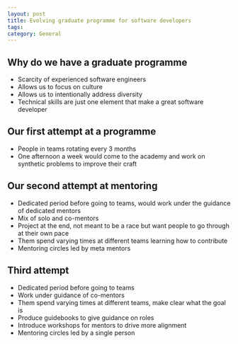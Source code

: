 ```yaml
---
layout: post
title: Evolving graduate programme for software developers
tags: 
category: General
---
```


## Why do we have a graduate programme

* Scarcity of experienced software engineers
* Allows us to focus on culture
* Allows us to intentionally address diversity
* Technical skills are just one element that make a great software developer

## Our first attempt at a programme

- People in teams rotating every 3 months
- One afternoon a week would come to the academy and work on synthetic problems to improve their craft

## Our second attempt at mentoring

- Dedicated period before going to teams, would work under the guidance of dedicated mentors
- Mix of solo and co-mentors
- Project at the end, not meant to be a race but want people to go through at their own pace
- Them spend varying times at different teams learning how to contribute
- Mentoring circles led by meta mentors

## Third attempt

- Dedicated period before going to teams
- Work under guidance of co-mentors
- Them spend varying times at different teams, make clear what the goal is
- Produce guidebooks to give guidance on roles
- Introduce workshops for mentors to drive more alignment
- Mentoring circles led by a single person

